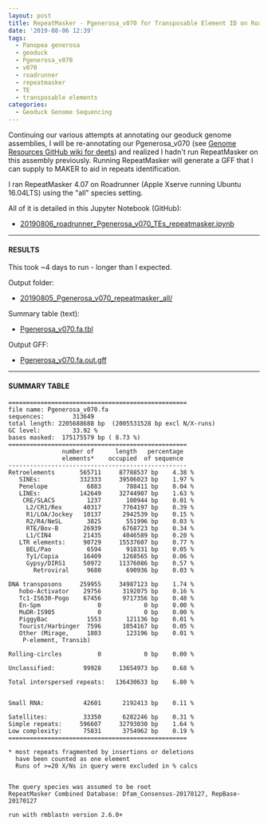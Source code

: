```yaml
---
layout: post
title: RepeatMasker - Pgenerosa_v070 for Transposable Element ID on Roadrunner
date: '2019-08-06 12:39'
tags:
  - Panopea generosa
  - geoduck
  - Pgenerosa_v070
  - v070
  - roadrunner
  - repeatmasker
  - TE
  - transposable elements
categories:
  - Geoduck Genome Sequencing
---
```

Continuing our various attempts at annotating our geoduck genome assemblies, I will be re-annotating our Pgenerosa_v070 (see [Genome Resources GitHub wiki for deets](https://github.com/RobertsLab/resources/wiki/Genomic-Resources)) and realized I hadn't run RepeatMasker on this assembly previously. Running RepeatMasker will generate a GFF that I can supply to MAKER to aid in repeats identification.

I ran RepeatMasker 4.07 on Roadrunner (Apple Xserve running Ubuntu 16.04LTS) using the "all" species setting.

All of it is detailed in this Jupyter Notebook (GitHub):

- [20190806_roadrunner_Pgenerosa_v070_TEs_repeatmasker.ipynb](https://github.com/RobertsLab/code/blob/master/notebooks/sam/20190806_roadrunner_Pgenerosa_v070_TEs_repeatmasker.ipynb)


---

#### RESULTS

This took ~4 days to run - longer than I expected.

Output folder:

- [20190805_Pgenerosa_v070_repeatmasker_all/](https://gannet.fish.washington.edu/Atumefaciens/20190805_Pgenerosa_v070_repeatmasker_all/)

Summary table (text):

- [Pgenerosa_v070.fa.tbl](https://gannet.fish.washington.edu/Atumefaciens/20190805_Pgenerosa_v070_repeatmasker_all/Pgenerosa_v070.fa.tbl)

Output GFF:

- [Pgenerosa_v070.fa.out.gff](https://gannet.fish.washington.edu/Atumefaciens/20190805_Pgenerosa_v070_repeatmasker_all/Pgenerosa_v070.fa.out.gff)

---

#### SUMMARY TABLE

```
==================================================
file name: Pgenerosa_v070.fa        
sequences:        313649
total length: 2205688688 bp  (2005531528 bp excl N/X-runs)
GC level:         33.92 %
bases masked:  175175579 bp ( 8.73 %)
==================================================
               number of      length   percentage
               elements*    occupied  of sequence
--------------------------------------------------
Retroelements       565711     87788537 bp    4.38 %
   SINEs:           332333     39506023 bp    1.97 %
   Penelope           6883       788411 bp    0.04 %
   LINEs:           142649     32744907 bp    1.63 %
    CRE/SLACS         1237       100944 bp    0.01 %
     L2/CR1/Rex      40317      7764197 bp    0.39 %
     R1/LOA/Jockey   10137      2942539 bp    0.15 %
     R2/R4/NeSL       3825       551996 bp    0.03 %
     RTE/Bov-B       26939      6768723 bp    0.34 %
     L1/CIN4         21435      4046589 bp    0.20 %
   LTR elements:     90729     15537607 bp    0.77 %
     BEL/Pao          6594       918331 bp    0.05 %
     Ty1/Copia       16409      1268565 bp    0.06 %
     Gypsy/DIRS1     50972     11376086 bp    0.57 %
       Retroviral     9680       690936 bp    0.03 %

DNA transposons     259955     34987123 bp    1.74 %
   hobo-Activator    29756      3192075 bp    0.16 %
   Tc1-IS630-Pogo    67456      9717356 bp    0.48 %
   En-Spm                0            0 bp    0.00 %
   MuDR-IS905            0            0 bp    0.00 %
   PiggyBac           1553       121136 bp    0.01 %
   Tourist/Harbinger  7596      1054167 bp    0.05 %
   Other (Mirage,     1803       123196 bp    0.01 %
    P-element, Transib)

Rolling-circles          0            0 bp    0.00 %

Unclassified:        99928     13654973 bp    0.68 %

Total interspersed repeats:   136430633 bp    6.80 %


Small RNA:           42601      2192413 bp    0.11 %

Satellites:          33350      6282246 bp    0.31 %
Simple repeats:     596607     32793030 bp    1.64 %
Low complexity:      75831      3754962 bp    0.19 %
==================================================

* most repeats fragmented by insertions or deletions
  have been counted as one element
  Runs of >=20 X/Ns in query were excluded in % calcs


The query species was assumed to be root          
RepeatMasker Combined Database: Dfam_Consensus-20170127, RepBase-20170127

run with rmblastn version 2.6.0+
```
